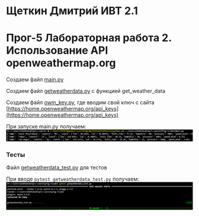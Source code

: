 # Щеткин Дмитрий ИВТ 2.1
# Прог-5 Лабораторная работа 2. Использование API openweathermap.org

Создаем файл [main.py](main.py)

Создаем файл [getweatherdata.py](getweatherdata.py) с функцией get_weather_data

Создаем файл [owm_key.py](owm_key.py), где вводим свой ключ с сайта [https://home.openweathermap.org/api_keys](https://home.openweathermap.org/api_keys)

При запуске main.py получаем:
![](photos/1.png)

### Тесты

Файл [getweatherdata_test.py](getweatherdata_test.py) для тестов

При вводе `pytest getweatherdata_test.py` получаем:
![](photos/test.png)